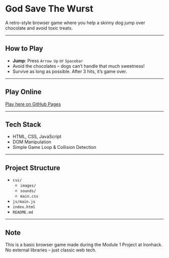 #  God Save The Wurst

A retro-style browser game where you help a skinny dog jump over chocolate and avoid toxic treats.

---

##  How to Play

- **Jump**: Press `Arrow Up` or `Spacebar`
- Avoid the chocolates – dogs can’t handle that much sweetness!
- Survive as long as possible. After 3 hits, it’s game over.

---

##  Play Online

 [Play here on GitHub Pages](https://logicenes.github.io/lab-game/)

---

## Tech Stack

- HTML, CSS, JavaScript
- DOM Manipulation
- Simple Game Loop & Collision Detection

---

##  Project Structure

- `css/`
  - `images/` 
  - `sounds/`
  - `main.css`
- `js/main.js`
- `index.html`
- `README.md`
---

##  Note

This is a basic browser game made during the Module 1 Project at Ironhack. No external libraries – just classic web tech.
